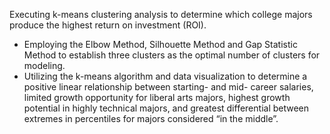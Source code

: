 Executing k-means clustering analysis to determine which college majors produce the highest return on investment (ROI).
  - Employing the Elbow Method, Silhouette Method and Gap Statistic Method to establish three clusters as the optimal number of         clusters for modeling.
  - Utilizing the k-means algorithm and data visualization to determine a positive linear relationship between starting- and mid-       career salaries, limited growth opportunity for liberal arts majors, highest growth potential in highly technical majors, and       greatest differential between extremes in percentiles for majors considered “in the middle”.
